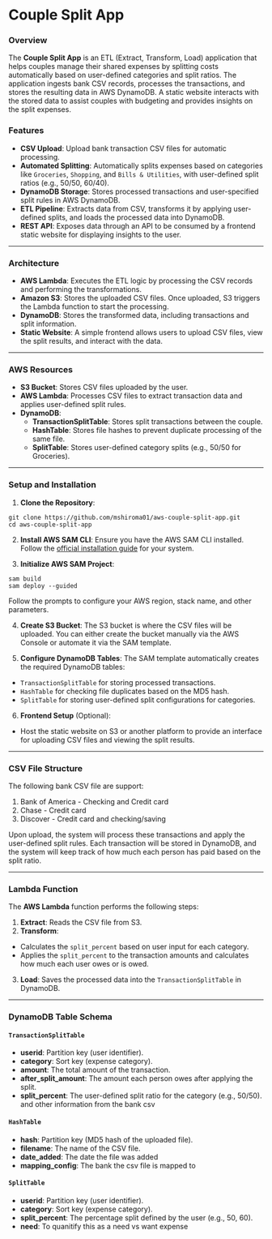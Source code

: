 # Couple Split App

### Overview

The **Couple Split App** is an ETL (Extract, Transform, Load) application that helps couples manage their shared expenses by splitting costs automatically based on user-defined categories and split ratios. The application ingests bank CSV records, processes the transactions, and stores the resulting data in AWS DynamoDB. A static website interacts with the stored data to assist couples with budgeting and provides insights on the split expenses.

### Features

- **CSV Upload**: Upload bank transaction CSV files for automatic processing.
- **Automated Splitting**: Automatically splits expenses based on categories like `Groceries`, `Shopping`, and `Bills & Utilities`, with user-defined split ratios (e.g., 50/50, 60/40).
- **DynamoDB Storage**: Stores processed transactions and user-specified split rules in AWS DynamoDB.
- **ETL Pipeline**: Extracts data from CSV, transforms it by applying user-defined splits, and loads the processed data into DynamoDB.
- **REST API**: Exposes data through an API to be consumed by a frontend static website for displaying insights to the user.

---

### Architecture

- **AWS Lambda**: Executes the ETL logic by processing the CSV records and performing the transformations.
- **Amazon S3**: Stores the uploaded CSV files. Once uploaded, S3 triggers the Lambda function to start the processing.
- **DynamoDB**: Stores the transformed data, including transactions and split information.
- **Static Website**: A simple frontend allows users to upload CSV files, view the split results, and interact with the data.

---

### AWS Resources

- **S3 Bucket**: Stores CSV files uploaded by the user.
- **AWS Lambda**: Processes CSV files to extract transaction data and applies user-defined split rules.
- **DynamoDB**:
  - **TransactionSplitTable**: Stores split transactions between the couple.
  - **HashTable**: Stores file hashes to prevent duplicate processing of the same file.
  - **SplitTable**: Stores user-defined category splits (e.g., 50/50 for Groceries).

---

### Setup and Installation

1. **Clone the Repository**:
```
git clone https://github.com/mshiroma01/aws-couple-split-app.git
cd aws-couple-split-app
```

2. **Install AWS SAM CLI**:
Ensure you have the AWS SAM CLI installed. Follow the [official installation guide](https://docs.aws.amazon.com/serverless-application-model/latest/developerguide/install-sam-cli.html) for your system.

3. **Initialize AWS SAM Project**:
```
sam build
sam deploy --guided
```

Follow the prompts to configure your AWS region, stack name, and other parameters.

4. **Create S3 Bucket**:
The S3 bucket is where the CSV files will be uploaded. You can either create the bucket manually via the AWS Console or automate it via the SAM template.

5. **Configure DynamoDB Tables**:
The SAM template automatically creates the required DynamoDB tables:
- `TransactionSplitTable` for storing processed transactions.
- `HashTable` for checking file duplicates based on the MD5 hash.
- `SplitTable` for storing user-defined split configurations for categories.

6. **Frontend Setup** (Optional):
- Host the static website on S3 or another platform to provide an interface for uploading CSV files and viewing the split results.

---

### CSV File Structure

The following bank CSV file are support:
1. Bank of America - Checking and Credit card
2. Chase - Credit card
3. Discover - Credit card and checking/saving

Upon upload, the system will process these transactions and apply the user-defined split rules. Each transaction will be stored in DynamoDB, and the system will keep track of how much each person has paid based on the split ratio.

---

### Lambda Function

The **AWS Lambda** function performs the following steps:
1. **Extract**: Reads the CSV file from S3.
2. **Transform**:
- Calculates the `split_percent` based on user input for each category.
- Applies the `split_percent` to the transaction amounts and calculates how much each user owes or is owed.
3. **Load**: Saves the processed data into the `TransactionSplitTable` in DynamoDB.

---

### DynamoDB Table Schema

#### `TransactionSplitTable`
- **userid**: Partition key (user identifier).
- **category**: Sort key (expense category).
- **amount**: The total amount of the transaction.
- **after_split_amount**: The amount each person owes after applying the split.
- **split_percent**: The user-defined split ratio for the category (e.g., 50/50).
  and other information from the bank csv

#### `HashTable`
- **hash**: Partition key (MD5 hash of the uploaded file).
- **filename**: The name of the CSV file.
- **date_added**: The date the file was added
- **mapping_config**: The bank the csv file is mapped to

#### `SplitTable`
- **userid**: Partition key (user identifier).
- **category**: Sort key (expense category).
- **split_percent**: The percentage split defined by the user (e.g., 50, 60).
- **need**: To quanitify this as a need vs want expense


